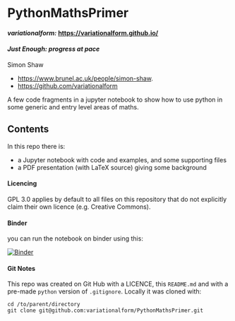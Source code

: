 # PythonMathsPrimer

#### *variationalform:* <https://variationalform.github.io/>
#### *Just Enough: progress at pace*


Simon Shaw

- <https://www.brunel.ac.uk/people/simon-shaw>.
- <https://github.com/variationalform>


A few code fragments in a jupyter notebook to show how to use python in some generic and entry level areas of maths. 


## Contents

In this repo there is:

- a Jupyter notebook with code and examples, and some supporting files
- a PDF presentation (with LaTeX source) giving some background


#### Licencing

GPL 3.0 applies by default to all files on this repository that do not explicitly 
claim their own licence (e.g. Creative Commons).


#### Binder

you can run the notebook on binder using this:

[![Binder](https://mybinder.org/badge_logo.svg)](https://mybinder.org/v2/gh/variationalform/PythonMathsPrimer/HEAD)
 




#### Git Notes

This repo was created on Git Hub with a LICENCE, this `README.md` and with a 
pre-made `python` version of `.gitignore`. Locally it was cloned with:

```
cd /to/parent/directory
git clone git@github.com:variationalform/PythonMathsPrimer.git
```
